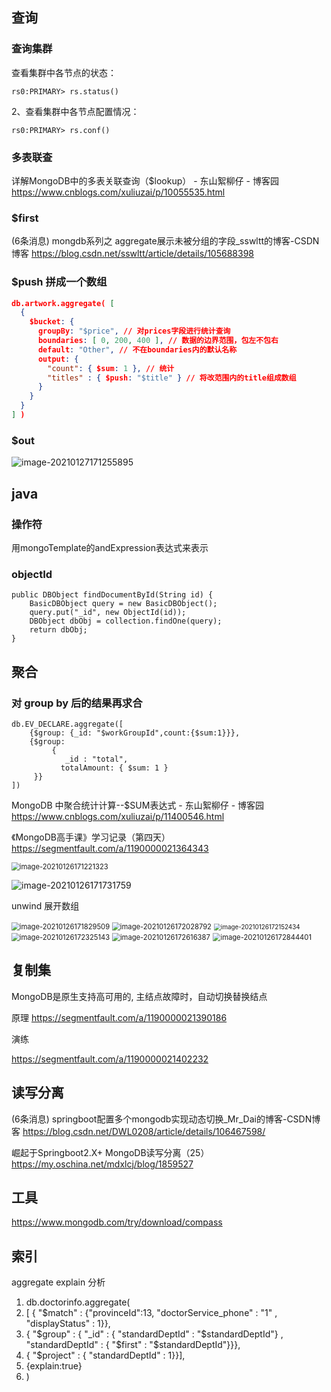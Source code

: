 ## 查询

### 查询集群

查看集群中各节点的状态：

```
rs0:PRIMARY> rs.status()
```

2、查看集群中各节点配置情况：

```
rs0:PRIMARY> rs.conf()
```





### 多表联查

详解MongoDB中的多表关联查询（$lookup） - 东山絮柳仔 - 博客园
https://www.cnblogs.com/xuliuzai/p/10055535.html

### $first

(6条消息) mongdb系列之 aggregate展示未被分组的字段_sswltt的博客-CSDN博客
https://blog.csdn.net/sswltt/article/details/105688398

### $push 拼成一个数组

```json
db.artwork.aggregate( [
  {
    $bucket: {
      groupBy: "$price", // 对prices字段进行统计查询
      boundaries: [ 0, 200, 400 ], // 数据的边界范围，包左不包右
      default: "Other", // 不在boundaries内的默认名称
      output: {
        "count": { $sum: 1 }, // 统计
        "titles" : { $push: "$title" } // 将改范围内的title组成数组
      }
    }
  }
] )
```

### $out

![image-20210127171255895](http://img.playgame.love/image-20210127171255895.png)





## java

### 操作符

用mongoTemplate的andExpression表达式来表示

### objectId

```
public DBObject findDocumentById(String id) {
    BasicDBObject query = new BasicDBObject();
    query.put("_id", new ObjectId(id));
    DBObject dbObj = collection.findOne(query);
    return dbObj;
}
```

## 聚合

### 对 group by 后的结果再求合

```
db.EV_DECLARE.aggregate([
    {$group: {_id: "$workGroupId",count:{$sum:1}}},
    {$group:
         {
          	_id : "total",
           totalAmount: { $sum: 1 }
     }}
])
```

MongoDB 中聚合统计计算--$SUM表达式 - 东山絮柳仔 - 博客园
https://www.cnblogs.com/xuliuzai/p/11400546.html





《MongoDB高手课》学习记录（第四天） 
https://segmentfault.com/a/1190000021364343

<img src="http://img.playgame.love/image-20210126171221323.png" alt="image-20210126171221323" style="zoom: 80%;" />



![image-20210126171731759](http://img.playgame.love/image-20210126171731759.png)

unwind 展开数组

<img src="http://img.playgame.love/image-20210126171829509.png" alt="image-20210126171829509" style="zoom:80%;" />

<img src="http://img.playgame.love/image-20210126172028792.png" alt="image-20210126172028792" style="zoom:80%;" />

<img src="http://img.playgame.love/image-20210126172152434.png" alt="image-20210126172152434" style="zoom: 70%;" />



<img src="http://img.playgame.love/image-20210126172325143.png" alt="image-20210126172325143" style="zoom:80%;" />

<img src="http://img.playgame.love/image-20210126172616387.png" alt="image-20210126172616387" style="zoom:80%;" />

<img src="http://img.playgame.love/image-20210126172844401.png" alt="image-20210126172844401" style="zoom:80%;" />

## 复制集

MongoDB是原生支持高可用的, 主结点故障时，自动切换替换结点

原理
https://segmentfault.com/a/1190000021390186

演练

https://segmentfault.com/a/1190000021402232



## 读写分离

(6条消息) springboot配置多个mongodb实现动态切换_Mr_Dai的博客-CSDN博客
https://blog.csdn.net/DWL0208/article/details/106467598/



崛起于Springboot2.X+ MongoDB读写分离（25） 
https://my.oschina.net/mdxlcj/blog/1859527





## 工具

https://www.mongodb.com/try/download/compass

## 索引

aggregate explain 分析

1. 
   db.doctorinfo.aggregate(
2. [ { "$match" : {"provinceId":13, "doctorService_phone" : "1" , "displayStatus" : 1}},
3. { "$group" : { "_id" : { "standardDeptId" : "$standardDeptId"} , "standardDeptId" : { "$first" : "$standardDeptId"}}},
4. { "$project" : { "standardDeptId" : 1}}],
5. {explain:true}
6. )